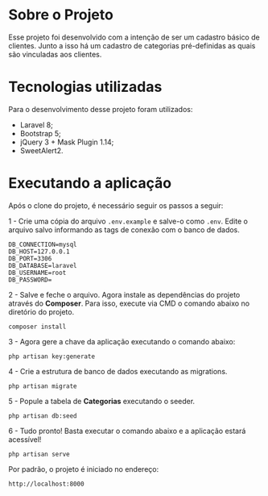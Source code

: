 # Sobre o Projeto

Esse projeto foi desenvolvido com a intenção de ser um cadastro básico de clientes.
Junto a isso há um cadastro de categorias pré-definidas as quais são vinculadas aos clientes.

# Tecnologias utilizadas
Para o desenvolvimento desse projeto foram utilizados:
- Laravel 8;
- Bootstrap 5;
- jQuery 3 + Mask Plugin 1.14;
- SweetAlert2.

# Executando a aplicação
Após o clone do projeto, é necessário seguir os passos a seguir:

1 - Crie uma cópia do arquivo `.env.example` e salve-o como `.env`. Edite o arquivo salvo informando as tags de conexão com o banco de dados.
```
DB_CONNECTION=mysql
DB_HOST=127.0.0.1
DB_PORT=3306
DB_DATABASE=laravel
DB_USERNAME=root
DB_PASSWORD=
```

2 - Salve e feche o arquivo. Agora instale as dependências do projeto através do **Composer**. Para isso, execute via CMD o comando abaixo no diretório do projeto.
```
composer install
```

3 - Agora gere a chave da aplicação executando o comando abaixo:
```
php artisan key:generate
```

4 - Crie a estrutura de banco de dados executando as migrations.
```
php artisan migrate
```

5 - Popule a tabela de **Categorias** executando o seeder.
```
php artisan db:seed
```

6 - Tudo pronto! Basta executar o comando abaixo e a aplicação estará acessível!
```
php artisan serve
```
 
Por padrão, o projeto é iniciado no endereço:
```
http://localhost:8000
```